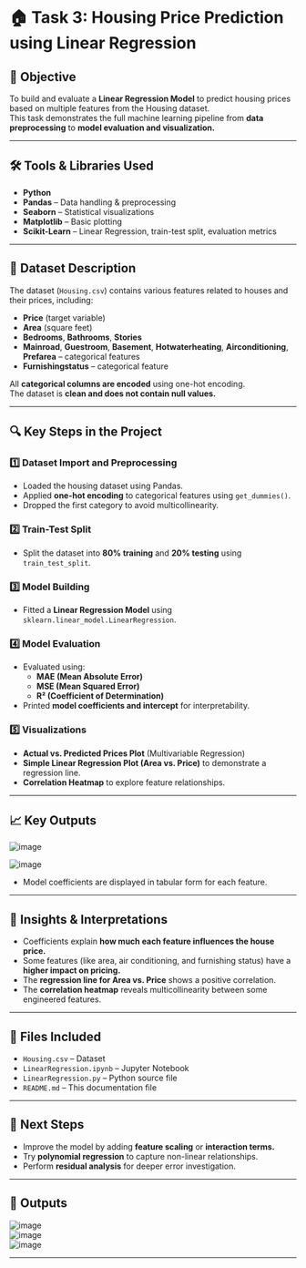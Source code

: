 # 🏠 Task 3: Housing Price Prediction using Linear Regression

## 📌 Objective
To build and evaluate a **Linear Regression Model** to predict housing prices based on multiple features from the Housing dataset.  
This task demonstrates the full machine learning pipeline from **data preprocessing** to **model evaluation and visualization.**

---

## 🛠️ Tools & Libraries Used
- **Python**
- **Pandas** – Data handling & preprocessing
- **Seaborn** – Statistical visualizations
- **Matplotlib** – Basic plotting
- **Scikit-Learn** – Linear Regression, train-test split, evaluation metrics

---

## 📂 Dataset Description
The dataset (`Housing.csv`) contains various features related to houses and their prices, including:
- **Price** (target variable)
- **Area** (square feet)
- **Bedrooms**, **Bathrooms**, **Stories**
- **Mainroad**, **Guestroom**, **Basement**, **Hotwaterheating**, **Airconditioning**, **Prefarea** – categorical features
- **Furnishingstatus** – categorical feature

All **categorical columns are encoded** using one-hot encoding.  
The dataset is **clean and does not contain null values.**

---

## 🔍 Key Steps in the Project

### 1️⃣ Dataset Import and Preprocessing
- Loaded the housing dataset using Pandas.
- Applied **one-hot encoding** to categorical features using `get_dummies()`.
- Dropped the first category to avoid multicollinearity.

### 2️⃣ Train-Test Split
- Split the dataset into **80% training** and **20% testing** using `train_test_split`.

### 3️⃣ Model Building
- Fitted a **Linear Regression Model** using `sklearn.linear_model.LinearRegression`.

### 4️⃣ Model Evaluation
- Evaluated using:
    - **MAE (Mean Absolute Error)**
    - **MSE (Mean Squared Error)**
    - **R² (Coefficient of Determination)**
- Printed **model coefficients and intercept** for interpretability.

### 5️⃣ Visualizations
- **Actual vs. Predicted Prices Plot** (Multivariable Regression)
- **Simple Linear Regression Plot (Area vs. Price)** to demonstrate a regression line.
- **Correlation Heatmap** to explore feature relationships.

---

## 📈 Key Outputs

![image](https://github.com/user-attachments/assets/bbeef062-df87-4a27-874d-32ece779efa6)

![image](https://github.com/user-attachments/assets/c6544115-7edd-4d7d-97a4-38f6ecaa59dc)

- Model coefficients are displayed in tabular form for each feature.

---

## 🧠 Insights & Interpretations
- Coefficients explain **how much each feature influences the house price.**
- Some features (like area, air conditioning, and furnishing status) have a **higher impact on pricing.**
- The **regression line for Area vs. Price** shows a positive correlation.
- The **correlation heatmap** reveals multicollinearity between some engineered features.

---

## 📁 Files Included
- `Housing.csv` – Dataset
- `LinearRegression.ipynb` – Jupyter Notebook
- `LinearRegression.py` – Python source file
- `README.md` – This documentation file

---

## 🚀 Next Steps
- Improve the model by adding **feature scaling** or **interaction terms.**
- Try **polynomial regression** to capture non-linear relationships.
- Perform **residual analysis** for deeper error investigation.

---

## 📸 Outputs
![image](https://github.com/user-attachments/assets/9937aea3-1cea-4701-b716-7a3f0e414d5a)
<br/>
![image](https://github.com/user-attachments/assets/a41d2023-88c5-40cb-b81f-bb6daa5ecdb2)
<br/>
![image](https://github.com/user-attachments/assets/7fb02505-2b35-4bcc-9c6f-a31a4cae55cf)

---

